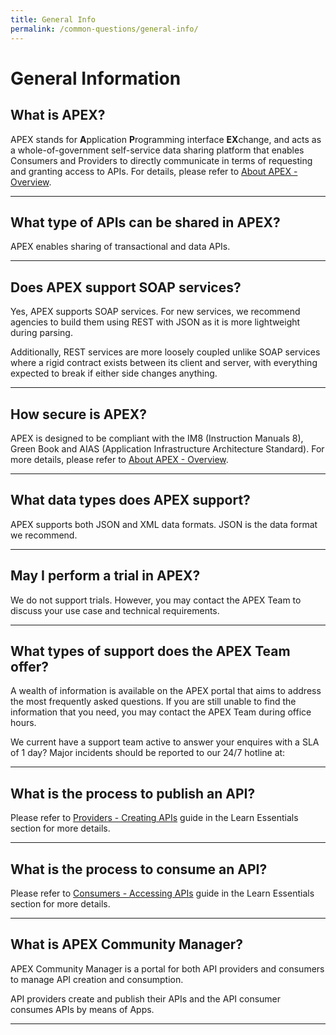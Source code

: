 ```yaml
---
title: General Info
permalink: /common-questions/general-info/
---
```


# General Information

## What is APEX?

APEX stands for **A**pplication **P**rogramming interface **EX**change, and acts as a whole-of-government self-service data sharing platform that enables Consumers and Providers to directly communicate in terms of requesting and granting access to APIs. For details, please refer to [About APEX - Overview](/about-apex/about-apex/).

---

## What type of APIs can be shared in APEX?

APEX enables sharing of transactional and data APIs.

---

## Does APEX support SOAP services?

Yes, APEX supports SOAP services. For new services, we recommend agencies to build them using REST with JSON as it is more lightweight during parsing.

Additionally, REST services are more loosely coupled unlike SOAP services where a rigid contract exists between its client and server, with everything expected to break if either side changes anything.

---

## How secure is APEX?

APEX is designed to be compliant with the IM8 (Instruction Manuals 8), Green Book and AIAS (Application Infrastructure Architecture Standard). For more details, please refer to [About APEX - Overview](/getting-started/about-apex/).

---

## What data types does APEX support?

APEX supports both JSON and XML data formats. JSON is the data format we recommend.

---

## May I perform a trial in APEX?

We do not support trials. However, you may contact the APEX Team to discuss your use case and technical requirements.

---

## What types of support does the APEX Team offer?

A wealth of information is available on the APEX portal that aims to address the most frequently asked questions. If you are still unable to find the information that you need, you may contact the APEX Team during office hours.

We current have a support team active to answer your enquires with a SLA of 1 day? Major incidents should be reported to our 24/7 hotline at:

---

## What is the process to publish an API?

Please refer to [Providers - Creating APIs](/learning-essentials/providers/creating-apis) guide in the Learn Essentials section for more details.

---

## What is the process to consume an API?

Please refer to [Consumers - Accessing APIs](/learning-essentials/consumers/accessing-apis) guide in the Learn Essentials section for more details.

---

## What is APEX Community Manager?

APEX Community Manager is a portal for both API providers and consumers to manage API creation and consumption.

API providers create and publish their APIs and the API consumer consumes APIs by means of Apps.

---
